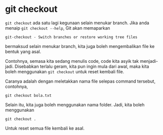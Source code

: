 # git checkout

`git checkout` ada satu lagi kegunaan selain menukar branch. Jika anda menaip
`git checkout --help`, Git akan memaparkan

```
git-checkout - Switch branches or restore working tree files
```

bermaksud selain menukar branch, kita juga boleh mengembalikan file ke bentuk
yang asal.

Contohnya, semasa kita sedang menulis code, code kita asyik tak menjadi-jadi.
Disebabkan terlalu geram, kita pun ingin mula dari awal, maka kita boleh
menggunakan `git checkout` untuk reset kembali file.

Caranya adalah dengan meletakkan nama file selepas command tersebut, contohnya,

```
git checkout bola.txt
```

Selain itu, kita juga boleh menggunakan nama folder. Jadi, kita boleh
menggunakan

```
git checkout .
```

Untuk reset semua file kembali ke asal.
